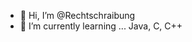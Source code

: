 - 👋 Hi, I’m @Rechtschraibung
- 🌱 I’m currently learning ... Java, C, C++

<!---
Rechtschraibung/Rechtschraibung is a ✨ special ✨ repository because its `README.md` (this file) appears on your GitHub profile.
You can click the Preview link to take a look at your changes.
--->
